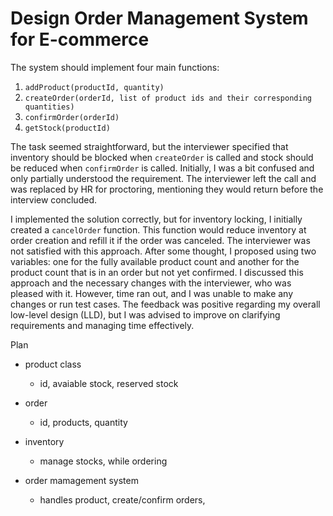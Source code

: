 # Design Order Management System for E-commerce

The system should implement four main functions:

1. `addProduct(productId, quantity)`
2. `createOrder(orderId, list of product ids and their corresponding quantities)`
3. `confirmOrder(orderId)`
4. `getStock(productId)`

The task seemed straightforward, but the interviewer specified that inventory should be blocked when `createOrder` is called and stock should be reduced when `confirmOrder` is called. Initially, I was a bit confused and only partially understood the requirement. The interviewer left the call and was replaced by HR for proctoring, mentioning they would return before the interview concluded.

I implemented the solution correctly, but for inventory locking, I initially created a `cancelOrder` function. This function would reduce inventory at order creation and refill it if the order was canceled. The interviewer was not satisfied with this approach. After some thought, I proposed using two variables: one for the fully available product count and another for the product count that is in an order but not yet confirmed. I discussed this approach and the necessary changes with the interviewer, who was pleased with it. However, time ran out, and I was unable to make any changes or run test cases. The feedback was positive regarding my overall low-level design (LLD), but I was advised to improve on clarifying requirements and managing time effectively.

Plan

- product class
    - id, avaiable stock, reserved stock

- order 
    - id, products, quantity

- inventory 
    - manage stocks, while ordering

- order mamagement system
    - handles product, create/confirm orders, 


